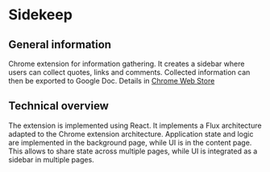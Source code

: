 # Sidekeep

## General information

Chrome extension for information gathering. 
It creates a sidebar where users can collect quotes, links and comments.
Collected information can then be exported to Google Doc.
Details in [Chrome Web Store](https://chrome.google.com/webstore/detail/sidekeep-collect-informat/npemijcgijffdalpljalmjifahplkcac)

## Technical overview

The extension is implemented using React. It implements a Flux architecture adapted to the Chrome extension architecture. Application state and logic are implemented in the background page, while UI is in the content page. This allows to share state across multiple pages, while UI is integrated as a sidebar in multiple pages.
